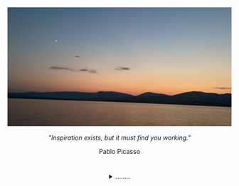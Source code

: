 <!-- START PICTURE + QUOTE SECTION -->
<img src=IMG_7279.JPG />

<div align="center">
<p><i>"Inspiration exists, but it must find you working."</i></p>
</div>

<div align="center">
<p>Pablo Picasso</p>
</div>

#
<!-- END PICTURE + QUOTE SECTION -->

<!-- START MORE INFO SECTION -->
<div align="center">
<details>
<summary>........</summary>

<!-- START SUMMARY -->

</br>
<p>Hi, I am JP, a Client Platform Engineer with hands-on experience leading the design, development, and deployment of stable, secure, and scalable IT infrastructure in globally-distributed enterprise environments.</p>

#
<!-- END SUMMARY -->

<!-- START ADDITIONAL DROPDOWNS SECTION -->
<div align="center">
<details>
<summary>More Info</summary>

#

<!-- START GITHUB STATS SECTION -->
<details>
<summary>GitHub Stats</summary>
&nbsp;<div align="center">
<a href="https://github.com/jp-cpe/github-readme-stats">
  <img align="center" src="https://github-readme-stats-two-delta-57.vercel.app/api?username=jp-cpe&theme=calm&show_icons=true&rank_icon=github&layout=compact&custom_title=Stats" />
</a>
</div>
<!-- END GITHUB STATS SECTION -->

</br>

<!-- START LANGUAGES SECTION -->
</details>
<details>
<summary>Languages</summary>
&nbsp;<div align="center">
<a href="https://github.com/jp-cpe/github-readme-stats">
  <img  align="center" src="https://github-readme-stats-two-delta-57.vercel.app/api/top-langs/?username=jp-cpe&theme=calm&layout=donut&langs_count=20&custom_title=Languages" />
</a>
</div>
</details>
</details>
<!-- END ADDITIONAL DROPDOWNS SECTION -->

<!-- START SOCIAL FOOTER -->
#

<div style="display: inline-block;">
      <img src="https://img.shields.io/badge/LinkedIn-071A2C?style=for-the-badge&logo=linkedin&logoColor=white" />
      <img src="https://img.shields.io/badge/YouTube-071A2C?style=for-the-badge&logo=youtube&logoColor=white" />
      <img src="https://img.shields.io/badge/Website-071A2C?style=for-the-badge&logo=Safari&logoColor=white" />
</div>
<!-- END SOCIAL FOOTER -->

</div>
</details>
<!-- END MORE INFO SECTION -->
